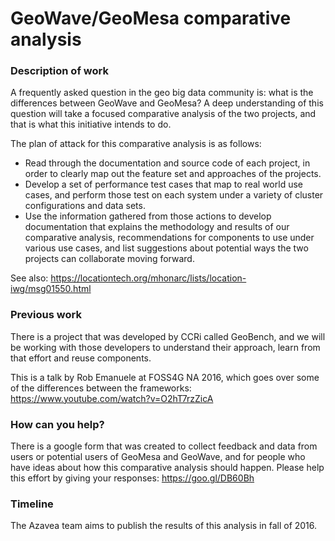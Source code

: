 # GeoWave/GeoMesa comparative analysis

### Description of work

A frequently asked question in the geo big data community is: what is the differences between GeoWave and GeoMesa? A deep understanding of this question will take a focused comparative analysis of the two projects, and that is what this initiative intends to do.

The plan of attack for this comparative analysis is as follows:

- Read through the documentation and source code of each project, in order to clearly map out the feature set and approaches of the projects.
- Develop a set of performance test cases that map to real world use cases, and perform those test on each system under a variety of cluster configurations and data sets.
- Use the information gathered from those actions to develop documentation that explains the methodology and results of our comparative analysis, recommendations for components to use under various use cases, and list suggestions about potential ways the two projects can collaborate moving forward.

See also: https://locationtech.org/mhonarc/lists/location-iwg/msg01550.html

### Previous work

There is a project that was developed by CCRi called GeoBench, and we will be working with those developers to understand their approach, learn from that effort and reuse components.

This is a talk by Rob Emanuele at FOSS4G NA 2016, which goes over some of the differences between the frameworks: https://www.youtube.com/watch?v=O2hT7rzZicA

### How can you help?

There is a google form that was created to collect feedback and data from users or potential users of GeoMesa and GeoWave, and for people who have ideas about how this comparative analysis should happen. Please help this effort by giving your responses: https://goo.gl/DB60Bh

### Timeline

The Azavea team aims to publish the results of this analysis in fall of 2016.
